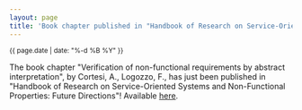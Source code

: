 ```yaml
---
layout: page
title: 'Book chapter published in "Handbook of Research on Service-Oriented Systems and Non-Functional Properties: Future Directions"'
---
```


<small>{{ page.date | date: "%-d %B %Y" }}</small>

The book chapter "Verification of non-functional requirements by abstract interpretation", by Cortesi, A., Logozzo, F., has just been published in "Handbook of Research on Service-Oriented Systems and Non-Functional Properties: Future Directions"! Available [here](https://doi.org/10.4018/978-1-61350-432-1.ch002).
